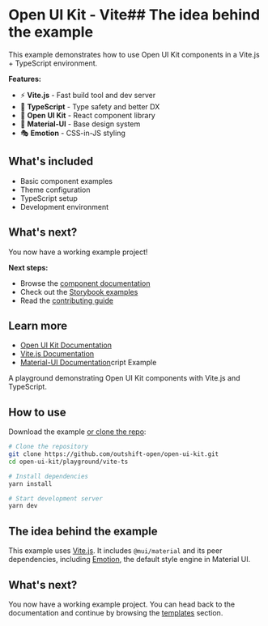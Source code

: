 # Open UI Kit - Vite## The idea behind the example

This example demonstrates how to use Open UI Kit components in a Vite.js + TypeScript environment.

**Features:**
- ⚡ **Vite.js** - Fast build tool and dev server
- 🔷 **TypeScript** - Type safety and better DX
- 🎨 **Open UI Kit** - React component library
- 💅 **Material-UI** - Base design system
- 🎭 **Emotion** - CSS-in-JS styling

## What's included

- Basic component examples
- Theme configuration
- TypeScript setup
- Development environment

## What's next?

You now have a working example project! 

**Next steps:**
- Browse the [component documentation](https://github.com/outshift-open/open-ui-kit)
- Check out the [Storybook examples](https://main--67e2c28f188630b706cee923.chromatic.com)
- Read the [contributing guide](../../CONTRIBUTING.md)

## Learn more

- [Open UI Kit Documentation](https://github.com/outshift-open/open-ui-kit)
- [Vite.js Documentation](https://vitejs.dev/)
- [Material-UI Documentation](https://mui.com/)cript Example

A playground demonstrating Open UI Kit components with Vite.js and TypeScript.

## How to use

Download the example [or clone the repo](https://github.com/outshift-open/open-ui-kit):

```bash
# Clone the repository
git clone https://github.com/outshift-open/open-ui-kit.git
cd open-ui-kit/playground/vite-ts

# Install dependencies
yarn install

# Start development server
yarn dev
```

## The idea behind the example

This example uses [Vite.js](https://github.com/vitejs/vite).
It includes `@mui/material` and its peer dependencies, including [Emotion](https://emotion.sh/docs/introduction), the default style engine in Material UI.

## What's next?

<!-- #host-reference -->

You now have a working example project.
You can head back to the documentation and continue by browsing the [templates](https://mui.com/material-ui/getting-started/templates/) section.
